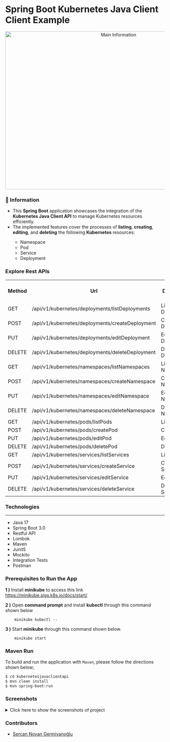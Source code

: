 # Spring Boot Kubernetes Java Client Client Example

<p align="center">
    <img src="screenshots/book_delivey_main_image.png" alt="Main Information" width="700" height="500">
</p>

### 📖 Information

<ul style="list-style-type:disc">
  <li>This <b>Spring Boot</b> application showcases the integration of the <b>Kubernetes Java Client API</b> to manage Kubernetes resources efficiently.</li> 
  <li>The implemented features cover the processes of <b>listing</b>, <b>creating</b>, <b>editing</b>, and <b>deleting</b> the following <b>Kubernetes</b> resources:</li>
  <ul>
    <li>Namespace</li>
    <li>Pod</li>
    <li>Service</li>
    <li>Deployment</li>
  </ul>
</ul>

### Explore Rest APIs

<table style="width:100%">
  <tr>
      <th>Method</th>
      <th>Url</th>
      <th>Description</th>
      <th>Request Body</th>
      <th>Header</th>
      <th>Valid Path Variable</th>
      <th>No Path Variable</th>
  </tr>
  <tr>
      <td>GET</td>
      <td>/api/v1/kubernetes/deployments/listDeployments</td>
      <td>List Deployments</td>
      <td></td>
      <td></td>
      <td></td>
      <td></td>
  <tr>
  <tr>
      <td>POST</td>
      <td>/api/v1/kubernetes/deployments/createDeployment</td>
      <td>Create Deployment</td>
      <td>CreateDeploymentRequest</td>
      <td></td>
      <td></td>
      <td></td>
  <tr>
  <tr>
      <td>PUT</td>
      <td>/api/v1/kubernetes/deployments/editDeployment</td>
      <td>Edit Deployment</td>
      <td>EditDeploymentRequest</td>
      <td></td>
      <td></td>
      <td></td>
  <tr>
  <tr>
      <td>DELETE</td>
      <td>/api/v1/kubernetes/deployments/deleteDeployment</td>
      <td>Delete Deployment</td>
      <td>DeleteDeploymentRequest</td>
      <td></td>
      <td></td>
      <td></td>
  <tr>
  <tr>
      <td>GET</td>
      <td>/api/v1/kubernetes/namespaces/listNamespaces</td>
      <td>List Namespaces</td>
      <td></td>
      <td></td>
      <td></td>
      <td></td>
  <tr>
  <tr>
      <td>POST</td>
      <td>/api/v1/kubernetes/namespaces/createNamespace</td>
      <td>Create Namespace</td>
      <td>CreateNamespaceRequest</td>
      <td></td>
      <td></td>
      <td></td>
  <tr>
  <tr>
      <td>PUT</td>
      <td>/api/v1/kubernetes/namespaces/editNamespace</td>
      <td>Edit Namespace</td>
      <td>EditNamespaceRequest</td>
      <td></td>
      <td></td>
      <td></td>
  <tr>
  <tr>
      <td>DELETE</td>
      <td>/api/v1/kubernetes/namespaces/deleteNamespace</td>
      <td>Delete Namespace</td>
      <td>DeleteNamespaceRequest</td>
      <td></td>
      <td></td>
      <td></td>
  <tr>
  <tr>
      <td>GET</td>
      <td>/api/v1/kubernetes/pods/listPods</td>
      <td>List Pods</td>
      <td></td>
      <td></td>
      <td></td>
      <td></td>
  <tr>
  <tr>
      <td>POST</td>
      <td>/api/v1/kubernetes/pods/createPod</td>
      <td>Create Pod</td>
      <td>CreatePodRequest</td>
      <td></td>
      <td></td>
      <td></td>
  <tr>
  <tr>
      <td>PUT</td>
      <td>/api/v1/kubernetes/pods/editPod</td>
      <td>Edit Pod</td>
      <td>EditPodRequest</td>
      <td></td>
      <td></td>
      <td></td>
  <tr>
  <tr>
      <td>DELETE</td>
      <td>/api/v1/kubernetes/pods/deletePod</td>
      <td>Delete Pod</td>
      <td>DeletePodRequest</td>
      <td></td>
      <td></td>
      <td></td>
  <tr>
  <tr>
      <td>GET</td>
      <td>/api/v1/kubernetes/services/listServices</td>
      <td>List Services</td>
      <td></td>
      <td></td>
      <td></td>
      <td></td>
  <tr>
  <tr>
      <td>POST</td>
      <td>/api/v1/kubernetes/services/createService</td>
      <td>Create Service</td>
      <td>CreateServiceRequest</td>
      <td></td>
      <td></td>
      <td></td>
  <tr>
  <tr>
      <td>PUT</td>
      <td>/api/v1/kubernetes/services/editService</td>
      <td>Edit Service</td>
      <td>EditServiceRequest</td>
      <td></td>
      <td></td>
      <td></td>
  <tr>
  <tr>
      <td>DELETE</td>
      <td>/api/v1/kubernetes/services/deleteService</td>
      <td>Delete Service</td>
      <td>DeleteServiceRequest</td>
      <td></td>
      <td></td>
      <td></td>
  <tr>
</table>



### Technologies

---
- Java 17
- Spring Boot 3.0
- Restful API
- Lombok
- Maven
- Junit5
- Mockito
- Integration Tests
- Postman

### Prerequisites to Run the App 

<b>1 )</b> Install <b>minikube</b> to access this link https://minikube.sigs.k8s.io/docs/start/

<b>2 )</b> Open <b>command prompt</b> and install <b>kubectl</b> through this command shown below
```
    minikube kubectl --
```

<b>3 )</b> Start <b>minikube</b> through this command shown below.
```
    minikube start
```

### Maven Run
To build and run the application with `Maven`, please follow the directions shown below;

```sh
$ cd kubernetesjavaclientapi
$ mvn clean install
$ mvn spring-boot:run
```

### Screenshots

<details>
<summary>Click here to show the screenshots of project</summary>
    <p> Figure 1 </p>
    <img src ="screenshots/prometheues.PNG">
    <p> Figure 2 </p>
    <img src ="screenshots/prometheues_1.PNG">
    <p> Figure 3 </p>
    <img src ="screenshots/grafana_1.PNG">
</details>

### Contributors

- [Sercan Noyan Germiyanoğlu](https://github.com/Rapter1990)